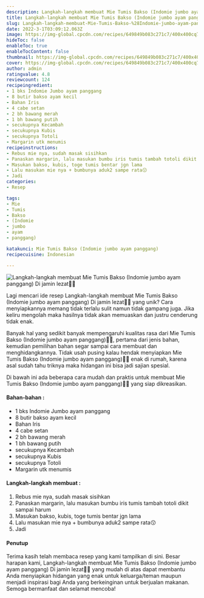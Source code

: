 ```yaml
---
description: Langkah-langkah membuat Mie Tumis Bakso (Indomie jumbo ayam panggang) Di jamin lezat"
title: Langkah-langkah membuat Mie Tumis Bakso (Indomie jumbo ayam panggang) Di jamin lezat
slug: Langkah-langkah-membuat-Mie-Tumis-Bakso-%28Indomie-jumbo-ayam-panggang%29-Di-jamin-lezat
date: 2022-3-1T03:09:12.063Z
image: https://img-global.cpcdn.com/recipes/649849b083c271c7/400x400cq70/photo.jpg
hideToc: false
enableToc: true
enableTocContent: false
thumbnail: https://img-global.cpcdn.com/recipes/649849b083c271c7/400x400cq70/photo.jpg
cover: https://img-global.cpcdn.com/recipes/649849b083c271c7/400x400cq70/photo.jpg
author: admin
ratingvalue: 4.8
reviewcount: 124
recipeingredient:
- 1 bks Indomie Jumbo ayam panggang
- 8 butir bakso ayam kecil
- Bahan Iris
- 4 cabe setan
- 2 bh bawang merah
- 1 bh bawang putih
- secukupnya Kecambah
- secukupnya Kubis
- secukupnya Totoli
- Margarin utk menumis
recipeinstructions:
- Rebus mie nya, sudah masak sisihkan
- Panaskan margarin, lalu masukan bumbu iris tumis tambah totoli dikit sampai harum
- Masukan bakso, kubis, toge tumis bentar jgn lama
- Lalu masukan mie nya + bumbunya aduk2 sampe rata😗
- Jadi
categories:
- Resep

tags:
- Mie
- Tumis
- Bakso
- (Indomie
- jumbo
- ayam
- panggang)

katakunci: Mie Tumis Bakso (Indomie jumbo ayam panggang)
recipecuisine: Indonesian

---
```


![Langkah-langkah membuat Mie Tumis Bakso (Indomie jumbo ayam panggang) Di jamin lezat👩‍🍳](https://img-global.cpcdn.com/recipes/649849b083c271c7/400x400cq70/photo.jpg)

Lagi mencari ide resep Langkah-langkah membuat Mie Tumis Bakso (Indomie jumbo ayam panggang) Di jamin lezat👩‍🍳 yang unik? Cara menyiapkannya memang tidak terlalu sulit namun tidak gampang juga. Jika keliru mengolah maka hasilnya tidak akan memuaskan dan justru cenderung tidak enak.

Banyak hal yang sedikit banyak mempengaruhi kualitas rasa dari Mie Tumis Bakso (Indomie jumbo ayam panggang)👩‍🍳, pertama dari jenis bahan, kemudian pemilihan bahan segar sampai cara membuat dan menghidangkannya. Tidak usah pusing kalau hendak menyiapkan Mie Tumis Bakso (Indomie jumbo ayam panggang)👩‍🍳 enak di rumah, karena asal sudah tahu triknya maka hidangan ini bisa jadi sajian spesial.

Di bawah ini ada beberapa cara mudah dan praktis untuk membuat Mie Tumis Bakso (Indomie jumbo ayam panggang)👩‍🍳 yang siap dikreasikan.

<!--inarticleads1-->

#### Bahan-bahan :

- 1 bks Indomie Jumbo ayam panggang
- 8 butir bakso ayam kecil
- Bahan Iris
- 4 cabe setan
- 2 bh bawang merah
- 1 bh bawang putih
- secukupnya Kecambah
- secukupnya Kubis
- secukupnya Totoli
- Margarin utk menumis

<!--inarticleads2-->

#### Langkah-langkah membuat :

1. Rebus mie nya, sudah masak sisihkan
1. Panaskan margarin, lalu masukan bumbu iris tumis tambah totoli dikit sampai harum
1. Masukan bakso, kubis, toge tumis bentar jgn lama
1. Lalu masukan mie nya + bumbunya aduk2 sampe rata😗
1. Jadi

#### Penutup

Terima kasih telah membaca resep yang kami tampilkan di sini. Besar harapan kami, Langkah-langkah membuat Mie Tumis Bakso (Indomie jumbo ayam panggang) Di jamin lezat👩‍🍳 yang mudah di atas dapat membantu Anda menyiapkan hidangan yang enak untuk keluarga/teman maupun menjadi inspirasi bagi Anda yang berkeinginan untuk berjualan makanan. Semoga bermanfaat dan selamat mencoba!